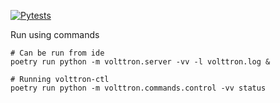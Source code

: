 [![Pytests](https://github.com/VOLTTRON/volttron-core/actions/workflows/run-tests.yml/badge.svg)](https://github.com/VOLTTRON/volttron-core/actions/workflows/run-tests.yml)

Run using commands

```commandline
# Can be run from ide
poetry run python -m volttron.server -vv -l volttron.log &

# Running volttron-ctl
poetry run python -m volttron.commands.control -vv status
```
